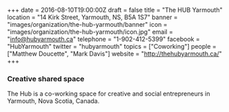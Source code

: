 +++
date = 2016-08-10T19:00:00Z
draft = false
title = "The HUB Yarmouth"
location = "14 Kirk Street, Yarmouth, NS, B5A 1S7"
banner = "images/organization/the-hub-yarmouth/banner"
icon = "images/organization/the-hub-yarmouth/icon.jpg"
email = "info@hubyarmouth.ca"
telephone = "1-902-412-5399"
facebook = "HubYarmouth"
twitter = "hubyarmouth"
topics = ["Coworking"]
people = ["Matthew Doucette", "Mark Davis"]
website = "http://thehubyarmouth.ca/"
+++

### Creative shared space ###

The Hub is a co-working space for creative and social entrepreneurs in Yarmouth, Nova Scotia, Canada.
